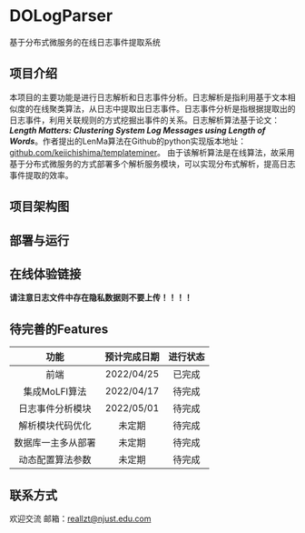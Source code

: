 # DOLogParser
基于分布式微服务的在线日志事件提取系统
## 项目介绍
本项目的主要功能是进行日志解析和日志事件分析。日志解析是指利用基于文本相似度的在线聚类算法，从日志中提取出日志事件。日志事件分析是指根据提取出的日志事件，利用关联规则的方式挖掘出事件的关系。日志解析算法基于论文：***Length Matters: Clustering System Log Messages using Length of Words***。作者提出的LenMa算法在Github的python实现版本地址：[github.com/keiichishima/templateminer](https://github.com/keiichishima/templateminer)。
由于该解析算法是在线算法，故采用基于分布式微服务的方式部署多个解析服务模块，可以实现分布式解析，提高日志事件提取的效率。
## 项目架构图
## 部署与运行
## 在线体验链接
**请注意日志文件中存在隐私数据则不要上传！！！！**
## 待完善的Features
|功能|预计完成日期|进行状态|
|:-:|:-:|:-:|
|前端|2022/04/25|已完成|
|集成MoLFI算法|2022/04/17|待完成|
|日志事件分析模块|2022/05/01|待完成|
|解析模块代码优化|未定期|待完成|
|数据库一主多从部署|未定期|待完成|
|动态配置算法参数|未定期|待完成|
## 联系方式
欢迎交流
邮箱：[reallzt@njust.edu.com](reallzt@njust.edu.com)



